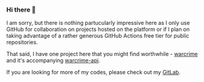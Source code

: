 ### Hi there 👋

<!--
**dklymenk/dklymenk** is a ✨ _special_ ✨ repository because its `README.md` (this file) appears on your GitHub profile.

Here are some ideas to get you started:

- 🔭 I’m currently working on ...
- 🌱 I’m currently learning ...
- 👯 I’m looking to collaborate on ...
- 🤔 I’m looking for help with ...
- 💬 Ask me about ...
- 📫 How to reach me: ...
- 😄 Pronouns: ...
- ⚡ Fun fact: ...
-->

I am sorry, but there is nothing partucularly impressive here as I only use GitHub for collaboration on projects hosted on the platform or if I plan on taking advantage of a rather generous GitHub Actions free tier for public repositories.

That said, I have one project here that you might find worthwhile - [warcrime](https://github.com/dklymenk/warcrime) and it's accompanying [warcrime-api](https://github.com/dklymenk/warcrime).

If you are looking for more of my codes, please check out my [GitLab](https://gitlab.com/dklymenk).
